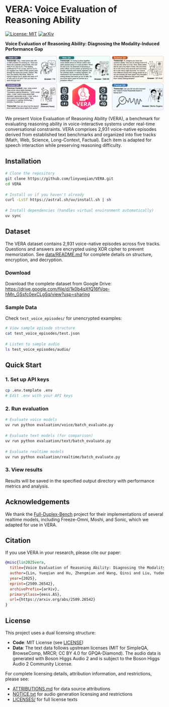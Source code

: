 # VERA: Voice Evaluation of Reasoning Ability

[![License: MIT](https://img.shields.io/badge/License-MIT-blue.svg)](https://opensource.org/licenses/MIT) [![arXiv](https://img.shields.io/badge/arXiv-2509.26542-b31b1b.svg)](https://arxiv.org/abs/2509.26542)

**Voice Evaluation of Reasoning Ability: Diagnosing the Modality-Induced Performance Gap**

![VERA overview](assets/vera.png)

We present Voice Evaluation of Reasoning Ability (VERA), a benchmark for evaluating reasoning ability in voice-interactive systems under real-time conversational constraints. VERA comprises 2,931 voice-native episodes derived from established text benchmarks and organized into five tracks (Math, Web, Science, Long-Context, Factual). Each item is adapted for speech interaction while preserving reasoning difficulty.

## Installation

```bash
# Clone the repository
git clone https://github.com/linyueqian/VERA.git
cd VERA

# Install uv if you haven't already
curl -LsSf https://astral.sh/uv/install.sh | sh

# Install dependencies (handles virtual environment automatically)
uv sync
```

## Dataset

The VERA dataset contains 2,931 voice-native episodes across five tracks. Questions and answers are encrypted using XOR cipher to prevent memorization. See [data/README.md](data/README.md) for complete details on structure, encryption, and decryption.

### Download

Download the complete dataset from Google Drive: https://drive.google.com/file/d/1k0b4qXfQ16fVqe-hMn_GSsfc0exCLgSq/view?usp=sharing

### Sample Data

Check `test_voice_episodes/` for unencrypted examples:

```bash
# View sample episode structure
cat test_voice_episodes/test.json

# Listen to sample audio
ls test_voice_episodes/audio/
```

## Quick Start

### 1. Set up API keys

```bash
cp .env.template .env
# Edit .env with your API keys
```

### 2. Run evaluation

```bash
# Evaluate voice models
uv run python evaluation/voice/batch_evaluate.py

# Evaluate text models (for comparison)
uv run python evaluation/text/batch_evaluate.py

# Evaluate realtime models
uv run python evaluation/realtime/batch_evaluate.py
```

### 3. View results

Results will be saved in the specified output directory with performance metrics and analysis.

## Acknowledgements

We thank the [Full-Duplex-Bench](https://github.com/DanielLin94144/Full-Duplex-Bench) project for their implementations of several realtime models, including Freeze-Omni, Moshi, and Sonic, which we adapted for use in VERA.

## Citation

If you use VERA in your research, please cite our paper:

```bibtex
@misc{lin2025vera,
  title={Voice Evaluation of Reasoning Ability: Diagnosing the Modality-Induced Performance Gap},
  author={Lin, Yueqian and Hu, Zhengmian and Wang, Qinsi and Liu, Yudong and Zhang, Hengfan and Subramanian, Jayakumar and Vlassis, Nikos and Li, Hai Helen and Chen, Yiran},
  year={2025},
  eprint={2509.26542},
  archivePrefix={arXiv},
  primaryClass={eess.AS},
  url={https://arxiv.org/abs/2509.26542}
}
```

## License

This project uses a dual licensing structure:

- **Code**: MIT License (see [LICENSE](LICENSE))
- **Data**: The text data follows upstream licenses (MIT for SimpleQA, BrowseComp, MRCR; CC BY 4.0 for GPQA-Diamond). The audio data is generated with Boson Higgs Audio 2 and is subject to the Boson Higgs Audio 2 Community License.

For complete licensing details, attribution information, and restrictions, please see:
- [ATTRIBUTIONS.md](ATTRIBUTIONS.md) for data source attributions
- [NOTICE.txt](NOTICE.txt) for audio generation licensing and restrictions
- [LICENSES/](LICENSES/) for full license texts
